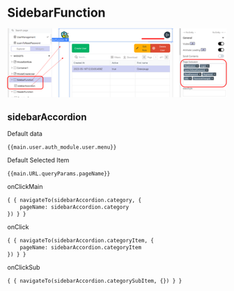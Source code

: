 # SidebarFunction



![image-20230517125454658](media/image-20230517125454658.png)

## sidebarAccordion

Default data

```
{{main.user.auth_module.user.menu}}
```

Default Selected Item

```
{{main.URL.queryParams.pageName}}
```

onClickMain

```
{ { navigateTo(sidebarAccordion.category, {
	pageName: sidebarAccordion.category
}) } }
```

onClick

```
{ { navigateTo(sidebarAccordion.categoryItem, {
	pageName: sidebarAccordion.categoryItem
}) } }
```

onClickSub

```
{ { navigateTo(sidebarAccordion.categorySubItem, {}) } }
```


